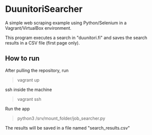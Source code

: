 # DuunitoriSearcher

A simple web scraping example using Python/Selenium in a Vagrant/VirtualBox environment.

This program executes a search in "duunitori.fi" and saves the search results in a CSV file (first page only).

<h2>How to run</h2>

After pulling the repository, run
> vagrant up

ssh inside the machine
> vagrant ssh

Run the app
> python3 /srv/mount_folder/job_searcher.py

The results will be saved in a file named "search_results.csv"
